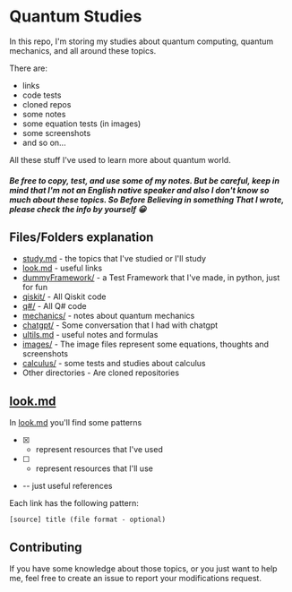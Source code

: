 # Quantum Studies

In this repo, I'm storing my studies about quantum computing, quantum mechanics, and all around these topics.


There are:

* links
* code tests
* cloned repos
* some notes
* some equation tests (in images)
* some screenshots
* and so on...

All these stuff I've used to learn more about quantum world.


##### *Be free to copy, test, and use some of my notes. But be careful, keep in mind that I'm not an English native speaker and also I don't know so much about these topics. So Before Believing in something That I wrote, please check the info by yourself 😀*


## Files/Folders explanation

* [study.md](./study.md) - the topics that I've studied or I'll study
* [look.md](./look.md) - useful links
* [dummyFramework/](./dummyFramework/) - a Test Framework that I've made, in python, just for fun
* [qiskit/](./qiskit/) - All Qiskit code
* [q#/](./q#/) - All Q# code
* [mechanics/](./mechanics/) - notes about quantum mechanics
* [chatgpt/](./chatgpt/) - Some conversation that I had with chatgpt
* [ultils.md](./utils.md) - useful notes and formulas
* [images/](./images/) - The image files represent some equations, thoughts and screenshots
* [calculus/](./calculus/) - some tests and studies about calculus
* Other directories - Are cloned repositories

## [look.md](./look.md)
In [look.md](./look.md) you'll find some patterns

* [X] - represent resources that I've used 
* [ ] - represent resources that I'll use
* -- just useful references

Each link has the following pattern:
```
[source] title (file format - optional)
```

## Contributing

If you have some knowledge about those topics, or you just want to help me, feel free to create an issue to report your modifications request.
